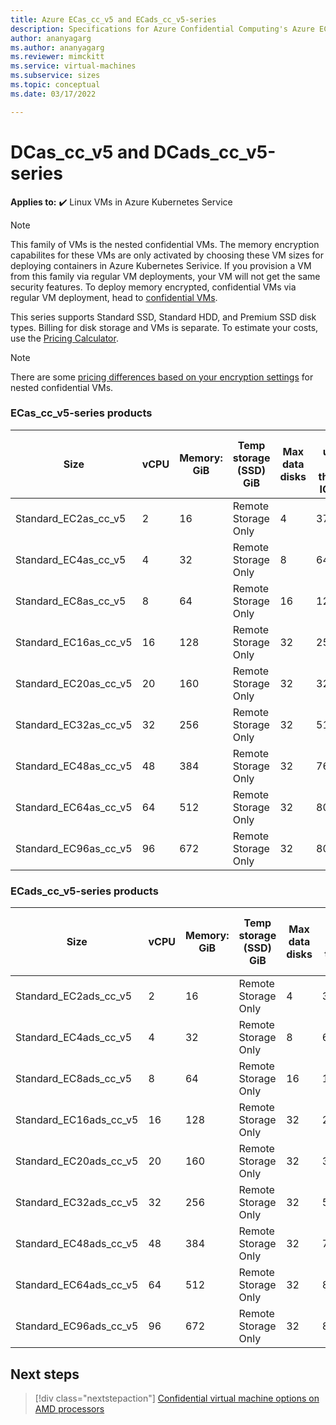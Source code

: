 ```yaml
---
title: Azure ECas_cc_v5 and ECads_cc_v5-series
description: Specifications for Azure Confidential Computing's Azure ECas_cc_v5 and ECads_cc_v5-series confidential virtual machines. 
author: ananyagarg
ms.author: ananyagarg
ms.reviewer: mimckitt
ms.service: virtual-machines
ms.subservice: sizes
ms.topic: conceptual 
ms.date: 03/17/2022

---
```


# DCas_cc_v5 and DCads_cc_v5-series

**Applies to:** :heavy_check_mark: Linux VMs in Azure Kubernetes Service

> [!NOTE]
> This family of VMs is the nested confidential VMs. The memory encryption capabilites for these VMs are only activated by choosing these VM sizes for deploying containers in Azure Kubernetes Serivice. If you provision a VM from this family via regular VM deployments, your VM will not get the same security features. To deploy memory encrypted, confidential VMs via regular VM deployment, head to [confidential VMs](../confidential-computing/confidential-vm-overview.md).


This series supports Standard SSD, Standard HDD, and Premium SSD disk types. Billing for disk storage and VMs is separate. To estimate your costs, use the [Pricing Calculator](https://azure.microsoft.com/pricing/calculator/).

> [!NOTE]
> There are some [pricing differences based on your encryption settings](../confidential-computing/confidential-vm-overview.md#encryption-pricing-differences) for nested confidential VMs.


### ECas_cc_v5-series products

| Size | vCPU | Memory: GiB | Temp storage (SSD) GiB | Max data disks | Max uncached disk throughput: IOPS/MBps | Max NICs |
|---|---|---|---|---|---|---|
| Standard_EC2as_cc_v5  | 2  | 16  | Remote Storage Only | 4  | 3750/82    | 2 |
| Standard_EC4as_cc_v5  | 4  | 32  | Remote Storage Only | 8  | 6400/144   | 2 |
| Standard_EC8as_cc_v5  | 8  | 64  | Remote Storage Only | 16 | 12800/200  | 4 |
| Standard_EC16as_cc_v5 | 16 | 128 | Remote Storage Only | 32 | 25600/384  | 4 |
| Standard_EC20as_cc_v5 | 20 | 160 | Remote Storage Only | 32 | 32000/480  | 8 |
| Standard_EC32as_cc_v5 | 32 | 256 | Remote Storage Only | 32 | 51200/768  | 8 |
| Standard_EC48as_cc_v5 | 48 | 384 | Remote Storage Only | 32 | 76800/1152 | 8 |
| Standard_EC64as_cc_v5 | 64 | 512 | Remote Storage Only | 32 | 80000/1200 | 8 |
| Standard_EC96as_cc_v5 | 96 | 672 | Remote Storage Only | 32 | 80000/1600 | 8 |


### ECads_cc_v5-series products

| Size | vCPU | Memory: GiB | Temp storage (SSD) GiB | Max data disks | Max uncached disk throughput: IOPS/MBps | Max NICs |
|---|---|---|---|---|---|---|
| Standard_EC2ads_cc_v5  | 2  | 16  | Remote Storage Only | 4  | 3750/82    | 2 |
| Standard_EC4ads_cc_v5  | 4  | 32  | Remote Storage Only | 8  | 6400/144   | 2 |
| Standard_EC8ads_cc_v5  | 8  | 64  | Remote Storage Only | 16 | 12800/200  | 4 |
| Standard_EC16ads_cc_v5 | 16 | 128 | Remote Storage Only | 32 | 25600/384  | 4 |
| Standard_EC20ads_cc_v5 | 20 | 160 | Remote Storage Only | 32 | 32000/480  | 8 |
| Standard_EC32ads_cc_v5 | 32 | 256 | Remote Storage Only | 32 | 51200/768  | 8 |
| Standard_EC48ads_cc_v5 | 48 | 384 | Remote Storage Only | 32 | 76800/1152 | 8 |
| Standard_EC64ads_cc_v5 | 64 | 512 | Remote Storage Only | 32 | 80000/1200 | 8 |
| Standard_EC96ads_cc_v5 | 96 | 672 | Remote Storage Only | 32 | 80000/1600 | 8 |

## Next steps

> [!div class="nextstepaction"]
> [Confidential virtual machine options on AMD processors](../confidential-computing/virtual-machine-solutions-amd.md)
